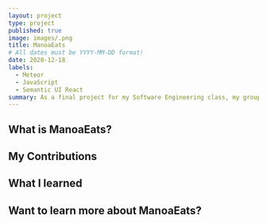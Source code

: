 ```yaml
---
layout: project
type: project
published: true
image: images/.png
title: ManoaEats
# All dates must be YYYY-MM-DD format!
date: 2020-12-18
labels:
  - Meteor
  - JavaScript
  - Semantic UI React
summary: As a final project for my Software Engineering class, my group created an application that will help the students of UH Manoa to find the foods available on campus.
---
```


What is ManoaEats?
--

My Contributions
--

What I learned
--

Want to learn more about ManoaEats?
--
